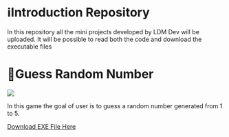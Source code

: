 # ℹ️Introduction Repository
In this repository all the mini projects developed by LDM Dev will be uploaded. It will be possible to read both the code and download the executable files

# 🎲Guess Random Number
<img src="https://github.com/user-attachments/assets/8f4ce5f8-138e-45d8-a904-075dbf387801">

In this game the goal of user is to guess a random number generated from 1 to 5.

<a href="https://github.com/Lorydima/MiniProjects/releases/download/RELASE/Guess_Random_Number.zip" download>Download EXE File Here</a>
